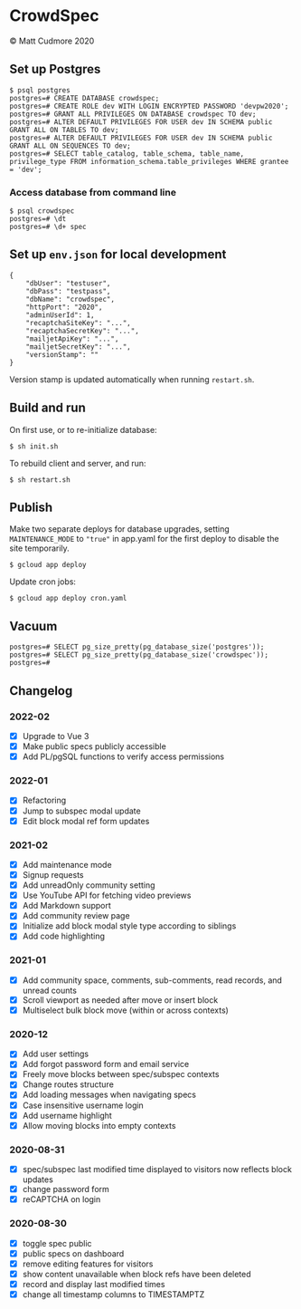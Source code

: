 # CrowdSpec

© Matt Cudmore 2020

## Set up Postgres

```
$ psql postgres
postgres=# CREATE DATABASE crowdspec;
postgres=# CREATE ROLE dev WITH LOGIN ENCRYPTED PASSWORD 'devpw2020';
postgres=# GRANT ALL PRIVILEGES ON DATABASE crowdspec TO dev;
postgres=# ALTER DEFAULT PRIVILEGES FOR USER dev IN SCHEMA public GRANT ALL ON TABLES TO dev;
postgres=# ALTER DEFAULT PRIVILEGES FOR USER dev IN SCHEMA public GRANT ALL ON SEQUENCES TO dev;
postgres=# SELECT table_catalog, table_schema, table_name, privilege_type FROM information_schema.table_privileges WHERE grantee = 'dev';
```

### Access database from command line

```
$ psql crowdspec
postgres=# \dt
postgres=# \d+ spec
```

## Set up `env.json` for local development

```
{
	"dbUser": "testuser",
	"dbPass": "testpass",
	"dbName": "crowdspec",
	"httpPort": "2020",
	"adminUserId": 1,
	"recaptchaSiteKey": "...",
	"recaptchaSecretKey": "...",
	"mailjetApiKey": "...",
	"mailjetSecretKey": "...",
	"versionStamp": ""
}
```

Version stamp is updated automatically when running `restart.sh`.

## Build and run

On first use, or to re-initialize database:
```
$ sh init.sh
```

To rebuild client and server, and run:
```
$ sh restart.sh
```

## Publish

Make two separate deploys for database upgrades,
setting `MAINTENANCE_MODE` to `"true"` in app.yaml for the first deploy
to disable the site temporarily.

```
$ gcloud app deploy
```

Update cron jobs:

```
$ gcloud app deploy cron.yaml
```

## Vacuum

```
postgres=# SELECT pg_size_pretty(pg_database_size('postgres'));
postgres=# SELECT pg_size_pretty(pg_database_size('crowdspec'));
postgres=#
```

## Changelog

### 2022-02

- [x] Upgrade to Vue 3
- [x] Make public specs publicly accessible
- [x] Add PL/pgSQL functions to verify access permissions

### 2022-01

- [x] Refactoring
- [x] Jump to subspec modal update
- [x] Edit block modal ref form updates

### 2021-02

- [x] Add maintenance mode
- [x] Signup requests
- [x] Add unreadOnly community setting
- [x] Use YouTube API for fetching video previews
- [x] Add Markdown support
- [x] Add community review page
- [x] Initialize add block modal style type according to siblings
- [x] Add code highlighting

### 2021-01

- [x] Add community space, comments, sub-comments, read records, and unread counts
- [x] Scroll viewport as needed after move or insert block
- [x] Multiselect bulk block move (within or across contexts)

### 2020-12

- [x] Add user settings
- [x] Add forgot password form and email service
- [x] Freely move blocks between spec/subspec contexts
- [x] Change routes structure
- [x] Add loading messages when navigating specs
- [x] Case insensitive username login
- [x] Add username highlight
- [x] Allow moving blocks into empty contexts

### 2020-08-31

- [x] spec/subspec last modified time displayed to visitors now reflects block updates
- [x] change password form
- [x] reCAPTCHA on login

### 2020-08-30

- [x] toggle spec public
- [x] public specs on dashboard
- [x] remove editing features for visitors
- [x] show content unavailable when block refs have been deleted
- [x] record and display last modified times
- [x] change all timestamp columns to TIMESTAMPTZ
